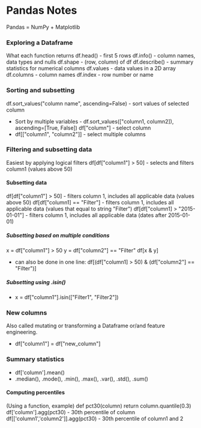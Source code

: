 # Pandas Notes
Pandas = NumPy + Matplotlib

### Exploring a Dataframe
What each function returns
df.head() -  first 5 rows
df.info() - column names, data types and nulls
df.shape - (row, column) of df
df.describe() - summary statistics for numerical columns
df.values - data values in a 2D array
df.columns - column names
df.index - row number or name

### Sorting and subsetting
df.sort_values("column name", ascending=False) - sort values of selected column
- Sort by multiple variables - df.sort_values(["column1, column2]), ascending=[True, False])
df["column"] - select column
- df[["column1", "column2"]] - select multiple columns

### Filtering and subsetting data
Easiest by applying logical filters
df[df["column1"] > 50] - selects and filters column1 (values above 50) 

#### Subsetting data
df[df["column1"] > 50] - filters column 1, includes all applicable data (values above 50)
df[df["column1] == "Filter"] - filters column 1, includes all applicable data (values that equal to string "Filter")
df[df["column1] > "2015-01-01"] - filters column 1, includes all applicable data (dates after 2015-01-01)

##### Subsetting based on multiple conditions
x = df["column1"] > 50
y = df["column2"] == "Filter"
df[x & y] 
- can also be done in one line: df[(df["column1] > 50) & (df["column2"] == "Filter")]

##### Subsetting using .isin()
- x = df["column1"].isin(["Filter1", "Filter2"])   

### New columns
Also called mutating or transforming a Dataframe or/and feature engineering.
- df["column1"] = df["new_column"]

### Summary statistics
- df['column'].mean()
- .median(), .mode(), .min(), .max(), .var(), .std(), .sum()
#### Computing percentiles
(Using a function, example)
def pct30(column)
return column.quantile(0.3)
df['column'].agg(pct30) - 30th percentile of column
df[['column1','column2']].agg(pct30) - 30th percentile of column1 and 2








